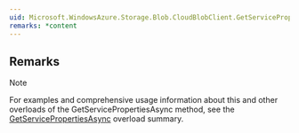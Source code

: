 ```yaml
---  
uid: Microsoft.WindowsAzure.Storage.Blob.CloudBlobClient.GetServicePropertiesAsync(Microsoft.WindowsAzure.Storage.Blob.BlobRequestOptions,Microsoft.WindowsAzure.Storage.OperationContext,System.Threading.CancellationToken)  
remarks: *content  
---  
```

  
## Remarks  
  
> [!NOTE]
>  For examples and comprehensive usage information about this and other overloads of the GetServicePropertiesAsync method, see the [GetServicePropertiesAsync](assetId:///Overload:Microsoft.WindowsAzure.Storage.Blob.CloudBlobClient.GetServicePropertiesAsync?qualifyHint=False&autoUpgrade=True) overload summary.